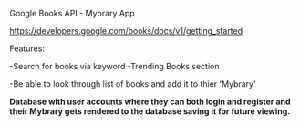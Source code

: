 Google Books API - Mybrary App

https://developers.google.com/books/docs/v1/getting_started

Features:

-Search for books via keyword
-Trending Books section

-Be able to look through list of books and add it to thier 'Mybrary'



**Database with user accounts where they can both login and register and their Mybrary gets rendered to the database saving it for future viewing.**
